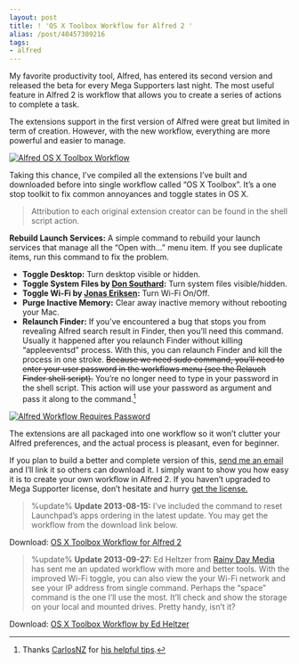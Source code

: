 ```yaml
---
layout: post
title: ! 'OS X Toolbox Workflow for Alfred 2 '
alias: /post/40457309216
tags:
- alfred
---
```

My favorite productivity tool, Alfred, has entered its second version and released the beta for every Mega Supporters last night. The most useful feature in Alfred 2 is workflow that allows you to create a series of actions to complete a task.

<!--more-->

The extensions support in the first version of Alfred were great but limited in term of creation. However, with the new workflow, everything are more powerful and easier to manage.

[ ![Alfred OS X Toolbox Workflow][img2] ](http://images.sayzlim.net/2013/01/alfred2_workflow.jpg "Alfred OS X Toolbox Workflow")

[img2]: http://images.sayzlim.net/2013/01/alfred2_workflow.jpg "Alfred OS X Toolbox Workflow"

Taking this chance, I’ve compiled all the extensions I’ve built and downloaded before into single workflow called “OS X Toolbox”. It’s a one stop toolkit to fix common annoyances and toggle states in OS X.

> Attribution to each original extension creator can be found in the shell script action.

**Rebuild Launch Services:** A simple command to rebuild your launch services that manage all the “Open with…” menu item. If you see duplicate items, run this command to fix the problem.

- **Toggle Desktop:** Turn desktop visible or hidden.
- **Toggle System Files by [Don Southard](http://www.dirtdon.com):** Turn system files visible/hidden.
- **Toggle Wi-Fi by [Jonas Eriksen](http://www.aiyo.dk/alfredapp):** Turn Wi-Fi On/Off.
- **Purge Inactive Memory:** Clear away inactive memory without rebooting your Mac.
- **Relaunch Finder:** If you’ve encountered a bug that stops you from revealing Alfred search result in Finder, then you’ll need this command. Usually it happened after you relaunch Finder without killing “appleeventsd” process. With this, you can relaunch Finder and kill the process in one stroke. <del>Because we need *sudo* command, you’ll need to enter your user password in the workflows menu (see the Relauch Finder shell script).</del> You’re no longer need to type in your password in the shell script. This action will use your password as argument and pass it along to the command.[^1]

[ ![Alfred Workflow Requires Password][img2] ](http://images.sayzlim.net/2013/01/alfred2_password.jpg "Alfred Workflow Requires Password")

[img2]: http://images.sayzlim.net/2013/01/alfred2_password.jpg "Alfred Workflow Requires Password"

The extensions are all packaged into one workflow so it won’t clutter your Alfred preferences, and the actual process is pleasant, even for beginner.

If you plan to build a better and complete version of this, [send me an email][2] and I’ll link it so others can download it. I simply want to show you how easy it is to create your own workflow in Alfred 2. If you haven’t upgraded to Mega Supporter license, don’t hesitate and hurry [get the license.][3]

> %update%
> **Update 2013-08-15:** I’ve included the command to reset Launchpad’s apps ordering in the latest update. You may get the workflow from the download link below.

Download: [OS X Toolbox Workflow for Alfred 2](http://s3.sayzlim.net/f/alfred-toolbox.zip "OS X Toolbox Workflow for Alfred 2")

> %update%
> **Update 2013-09-27:** Ed Heltzer from [Rainy Day Media][4] has sent me an updated workflow with more and better tools. With the improved Wi-Fi toggle, you can also view the your Wi-Fi network and see your IP address from single command. Perhaps the  “space” command is the one I’ll use the most. It’ll check and show the storage on your local and mounted drives. Pretty handy, isn’t it?

Download: [OS X Toolbox Workflow by Ed Heltzer](http://s3.sayzlim.net/f/alfred-toolbox-heltzer.zip "OS X Toolbox Workflow by Ed Heltzer")

[2]: http://sayzlim.net/contact "Contact | Sayz Lim"
[3]: https://buy.alfredapp.com "Buy Alfred"
[4]: http://rainydaymedia.net "RDM | A Storming Is Brewing"

[^1]: Thanks [CarlosNZ](http://www.alfredforum.com/user/104-carlosnz/) for [his helpful tips](http://www.alfredforum.com/topic/178-fixing-your-reveal-in-finder-not-working-with-this-workflow/#entry1694).